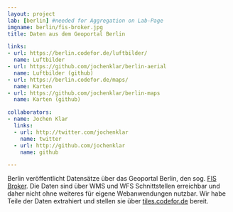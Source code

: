 ```yaml
---
layout: project
lab: [berlin] #needed for Aggregation on Lab-Page
imgname: berlin/fis-broker.jpg
title: Daten aus dem Geoportal Berlin

links:
- url: https://berlin.codefor.de/luftbilder/
  name: Luftbilder
- url: https://github.com/jochenklar/berlin-aerial
  name: Luftbilder (github)
- url: https://berlin.codefor.de/maps/
  name: Karten
- url: https://github.com/jochenklar/berlin-maps
  name: Karten (github)

collaborators:
- name: Jochen Klar
  links:
  - url: http://twitter.com/jochenklar
    name: twitter
  - url: http://github.com/jochenklar
    name: github

---
```


Berlin veröffentlicht Datensätze über das Geoportal Berlin, den sog. [FIS Broker](https://fbinter.stadt-berlin.de/fb/index.jsp). Die Daten sind über WMS und WFS Schnittstellen erreichbar und daher nicht ohne weiteres für eigene Webanwendungen nutzbar. Wir habe Teile der Daten extrahiert und stellen sie über [tiles.codefor.de](https://tiles.codefor.de/) bereit.
